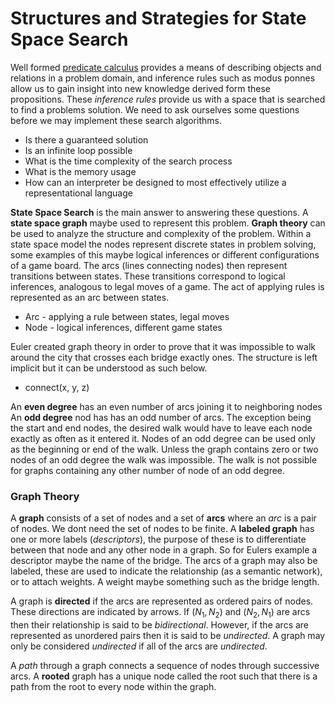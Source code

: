 # Structures and Strategies for State Space Search

Well formed [predicate calculus](Ch2.md) provides a means of describing objects and relations in a problem domain, and inference rules such as modus ponnes allow us to gain insight into new knowledge derived form these propositions. These *inference rules* provide us with a space that is searched to find a problems solution. We need to ask ourselves some questions before we may implement these search algorithms. 

- Is there a guaranteed solution
- Is an infinite loop possible
- What is the time complexity of the search process
- What is the memory usage
- How can an interpreter be designed to most effectively utilize a representational language

**State Space Search** is the main answer to answering these questions. A **state space graph** maybe used to represent this problem. **Graph theory** can be used to analyze the structure and complexity of the problem. Within a state space model the nodes represent discrete states in problem solving, some examples of this maybe logical inferences or different configurations of a game board. The arcs (lines connecting nodes) then represent transitions between states. These transitions correspond to logical inferences, analogous to legal moves of a game. The act of applying rules is represented as an arc between states. 

- Arc - applying a rule between states, legal moves
- Node - logical inferences, different game states

Euler created graph theory in order to prove that it was impossible to walk around the city that crosses each bridge exactly ones. The structure is left implicit but it can be understood as such below. 

- connect(x, y, z)

An **even degree** has an even number of arcs joining it to neighboring nodes
An **odd degree** nod has has an odd number of arcs. The exception being the start and end nodes, the desired walk would have to leave each node exactly as often as it entered it. Nodes of an odd degree can be used only as the beginning or end of the walk. Unless the graph contains zero or two nodes of an odd degree the walk was impossible. The walk is not possible for graphs containing any other number of node of an odd degree. 

### Graph Theory

A **graph** consists of a set of nodes and a set of **arcs** where an *arc* is a pair of nodes. We dont need the set of nodes to be finite. A **labeled graph** has one or more labels (*descriptors*), the purpose of these is to differentiate between that node and any other node in a graph. So for Eulers example a descriptor maybe the name of the bridge. The arcs of a graph may also be labeled, these are used to indicate the relationship (as a semantic network), or to attach weights. A weight maybe something such as the bridge length. 

A graph is **directed** if the arcs are represented as ordered pairs of nodes. These directions are indicated by arrows. If $(N_1, N_2)$ and $(N_2, N_1)$ are arcs then their relationship is said to be *bidirectional*. However, if the arcs are represented as unordered pairs then it is said to be *undirected*. A graph may only be considered *undirected* if all of the arcs are *undirected*. 

A *path* through a graph connects a sequence of nodes through successive arcs. A **rooted** graph has a unique node called the root such that there is a path from the root to every node within the graph. 